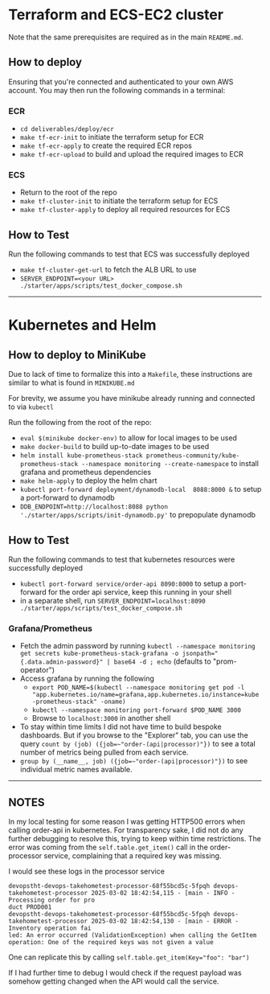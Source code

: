 # Terraform and ECS-EC2 cluster

Note that the same prerequisites are required as in the main `README.md`.

## How to deploy

Ensuring that you're connected and authenticated to your own AWS account. You may then run the following commands in a terminal:

### ECR

- `cd deliverables/deploy/ecr`
- `make tf-ecr-init` to initiate the terraform setup for ECR
- `make tf-ecr-apply` to create the required ECR repos
- `make tf-ecr-upload` to build and upload the required images to ECR

### ECS

- Return to the root of the repo
- `make tf-cluster-init` to initiate the terraform setup for ECS
- `make tf-cluster-apply` to deploy all required resources for ECS

## How to Test

Run the following commands to test that ECS was successfully deployed

- `make tf-cluster-get-url` to fetch the ALB URL to use
- `SERVER_ENDPOINT=<your URL> ./starter/apps/scripts/test_docker_compose.sh`

---

# Kubernetes and Helm

## How to deploy to MiniKube

Due to lack of time to formalize this into a `Makefile`, these instructions are similar to what is found in `MINIKUBE.md`

For brevity, we assume you have minikube already running and connected to via `kubectl`

Run the following from the root of the repo:

- `eval $(minikube docker-env)` to allow for local images to be used
- `make docker-build` to build up-to-date images to be used
- `helm install kube-prometheus-stack prometheus-community/kube-prometheus-stack --namespace monitoring --create-namespace` to install grafana and prometheus dependencies
- `make helm-apply` to deploy the helm chart
- `kubectl port-forward deployment/dynamodb-local  8088:8000 &` to setup a port-forward to dynamodb
- `DDB_ENDPOINT=http://localhost:8088 python './starter/apps/scripts/init-dynamodb.py'` to prepopulate dynamodb

## How to Test

Run the following commands to test that kubernetes resources were successfully deployed

- `kubectl port-forward service/order-api 8090:8000` to setup a port-forward for the order api service, keep this running in your shell
- in a separate shell, run `SERVER_ENDPOINT=localhost:8090 ./starter/apps/scripts/test_docker_compose.sh`

### Grafana/Prometheus

- Fetch the admin password by running `kubectl --namespace monitoring get secrets kube-prometheus-stack-grafana -o jsonpath="{.data.admin-password}" | base64 -d ; echo` (defaults to "prom-operator")
- Access grafana by running the following
  - `export POD_NAME=$(kubectl --namespace monitoring get pod -l "app.kubernetes.io/name=grafana,app.kubernetes.io/instance=kube-prometheus-stack" -oname)`
  - `kubectl --namespace monitoring port-forward $POD_NAME 3000`
  - Browse to `localhost:3000` in another shell
- To stay within time limits I did not have time to build bespoke dashboards. But if you browse to the "Explorer" tab, you can use the query `count by (job) ({job=~"order-(api|processor)"})` to see a total number of metrics being pulled from each service.
- `group by (__name__, job) ({job=~"order-(api|processor)"})` to see individual metric names available.

---

## NOTES

In my local testing for some reason I was getting HTTP500 errors when calling order-api in kubernetes. For transparency sake, I did not do any further debugging to resolve this, trying to keep within time restrictions.
The error was coming from the `self.table.get_item()` call in the order-processor service, complaining that a required key was missing.

I would see these logs in the processor service

```
devopstht-devops-takehometest-processor-68f55bcd5c-5fpqh devops-takehometest-processor 2025-03-02 18:42:54,115 - [main - INFO - Processing order for pro
duct PROD001
devopstht-devops-takehometest-processor-68f55bcd5c-5fpqh devops-takehometest-processor 2025-03-02 18:42:54,130 - [main - ERROR - Inventory operation fai
led: An error occurred (ValidationException) when calling the GetItem operation: One of the required keys was not given a value
```

One can replicate this by calling `self.table.get_item(Key="foo": "bar")`

If I had further time to debug I would check if the request payload was somehow getting changed when the API would call the service.
